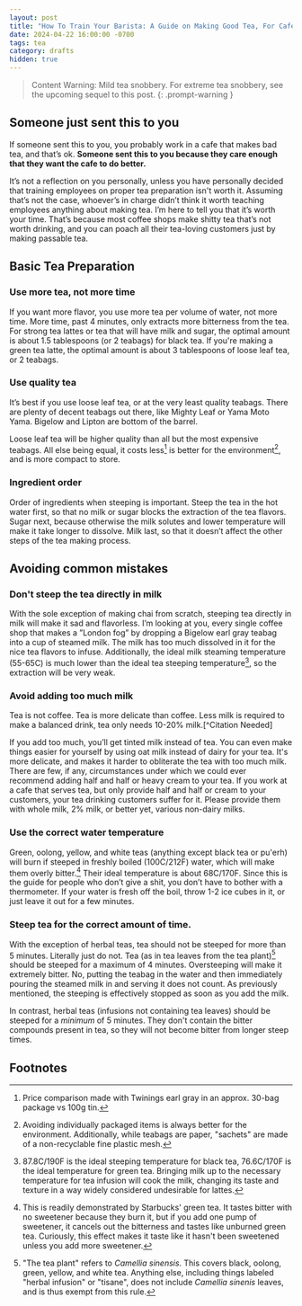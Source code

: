 ```yaml
---
layout: post
title: "How To Train Your Barista: A Guide on Making Good Tea, For Cafe Workers Who Don't Give A Shit"
date: 2024-04-22 16:00:00 -0700
tags: tea
category: drafts
hidden: true
--- 
```


> Content Warning: Mild tea snobbery. For extreme tea snobbery, see the upcoming 
sequel to this post. 
{: .prompt-warning }

## Someone just sent this to you
If someone sent this to you, you probably work in a cafe that makes bad tea, 
and that’s ok. **Someone sent this to you because they care enough that they 
want the cafe to do better.**

It’s not a reflection on you personally, unless you have personally decided that 
training employees on proper tea preparation isn't worth it. Assuming 
that’s not the case, whoever’s in charge didn’t think it worth teaching 
employees anything about making tea. I’m here to tell you that it’s worth your 
time. That’s because most coffee shops make shitty tea that’s not worth 
drinking, and you can poach all their tea-loving customers just by making 
passable tea.

## Basic Tea Preparation
### Use more tea, not more time 
If you want more flavor, you use more tea per volume of water, not more time. 
More time, past 4 minutes, only extracts more bitterness from the tea. For 
strong tea lattes or tea that will have milk and sugar, the optimal amount is 
about 1.5 tablespoons (or 2 teabags) for black tea. If you're making a green tea
latte, the optimal amount is about 3 tablespoons of loose leaf tea, or 2 teabags. 

### Use quality tea 
It’s best if you use loose leaf tea, or at the very least quality teabags. 
There are plenty of decent teabags out there, like Mighty Leaf or Yama Moto Yama.
Bigelow and Lipton are bottom of the barrel. 

Loose leaf tea will be higher quality than all but the most expensive teabags. 
All else being equal, it costs less[^1] is better for the environment[^2], and
is more compact to store. 

### Ingredient order
Order of ingredients when steeping is important. Steep the tea in the hot water 
first, so that no milk or sugar blocks the extraction of the tea flavors. Sugar 
next, because otherwise the milk solutes and lower temperature will make it take 
longer to dissolve. Milk last, so that it doesn’t affect the other steps of the 
tea making process.

## Avoiding common mistakes 
### Don't steep the tea directly in milk 
With the sole exception of making chai from scratch, steeping tea directly in 
milk will make it sad and flavorless. I’m looking at you, every single coffee 
shop that makes a ”London fog” by dropping a Bigelow earl gray teabag into a cup 
of steamed milk. The milk has too much dissolved in it for the nice tea flavors 
to infuse. Additionally, the ideal milk steaming temperature (55-65C) is much 
lower than the ideal tea steeping temperature[^3], so the extraction 
will be very weak.

### Avoid adding too much milk 
Tea is not coffee. Tea is more delicate than coffee. Less milk is required to make 
a balanced drink, tea only needs 10-20% milk.[^Citation Needed] 
<!-- TEST EMPIRICALLY AND FIX AMOUNT -->
If you add too 
much, you’ll get tinted milk instead of tea. You can even make things easier for 
yourself by using oat milk instead of dairy for your tea. 
It's more delicate, and makes it harder to obliterate the tea with too much milk.
There are few, if any, circumstances under which we could ever recommend adding 
half and half or heavy cream to your tea. If you work at a cafe that serves tea, 
but only provide half and half or cream to your customers, your tea drinking
customers suffer for it. Please provide them with whole milk, 2% milk, or better
yet, various non-dairy milks. 

### Use the correct water temperature
Green, oolong, yellow, and white teas (anything except black tea or pu'erh) will 
burn if steeped in freshly boiled (100C/212F) water, which will make them overly 
bitter.[^4] Their ideal temperature is about 68C/170F. 
Since this is the guide for people who don’t give a shit, you don’t have to 
bother with a thermometer. If your water is fresh off the boil, throw 1-2 ice 
cubes in it, or just leave it out for a few minutes.

### Steep tea for the correct amount of time. 
With the exception of herbal teas, tea should not be steeped for more than 5 
minutes. Literally just do not. Tea (as in tea leaves from the tea plant)[^5]
should be steeped for a maximum of 4 minutes. Oversteeping will make it 
extremely bitter. No, putting the teabag in the water and then immediately 
pouring the steamed milk in and serving it does not count. As previously 
mentioned, the steeping is effectively stopped as soon as you add the milk.

In contrast, herbal teas (infusions not containing tea leaves) should be steeped
for a *minimum* of 5 minutes. They don't contain the bitter compounds present in
tea, so they will not become bitter from longer steep times. 


## Footnotes
[^1]: Price comparison made with Twinings earl gray in an approx. 30-bag package vs 100g tin. 

[^2]: Avoiding individually packaged items is always better for the environment. 
Additionally, while teabags are paper, "sachets" are made of a non-recyclable
fine plastic mesh.

[^3]: 87.8C/190F is the ideal steeping temperature for black tea, 76.6C/170F is 
the ideal temperature for green tea. Bringing milk up to the necessary temperature
for tea infusion will cook the milk, changing its taste and texture in a way 
widely considered undesirable for lattes. 

[^4]: This is readily demonstrated by Starbucks' green tea. It tastes bitter 
with no sweetener because they burn it, but if you add one pump of sweetener, 
it cancels out the bitterness and tastes like unburned green tea. Curiously, 
this effect makes it taste like it hasn't been sweetened unless you add more
sweetener. 

[^5]: "The tea plant" refers to *Camellia sinensis*. This covers black, 
oolong, green, yellow, and white tea. Anything else, including things labeled 
"herbal infusion" or "tisane", does not include *Camellia sinenis* leaves, and
is thus exempt from this rule. 
